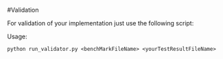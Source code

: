 #Validation

For validation of your implementation just use the following script:

Usage:

	python run_validator.py <benchMarkFileName> <yourTestResultFileName>
